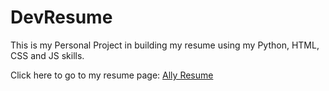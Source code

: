 # DevResume
This is my Personal Project in building my resume using my Python, HTML, CSS and JS skills.

Click here to go to my resume page: <a href="https://ally-resume.vercel.app/">Ally Resume</a>


